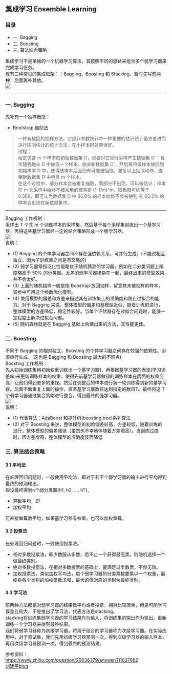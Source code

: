 ## 集成学习 Ensemble Learning

### 目录
- 一. Bagging
- 二. Boosting
- 三. 算法结合策略

 
集成学习不是单独的一个机器学习算法，其按照不同的思路来组合多个弱学习器来完成学习任务。     
现有三种常见的集成框架：：Bagging，Boosting 和 Stacking，暂时先写前两种，后面再补其他。    
![](https://ae03.alicdn.com/kf/Ued37aabb90b14dbfbf18924fb3b104249.jpg)    

----------------

### 一. Bagging
先补充一个抽样概念：
- Bootstrap 自助法
> 一种有放回的抽样方法，它是非参数统计中一种重要的估计统计量方差进而进行区间估计的统计方法。在小样本时效果很好。    
> 过程：  
> 给定包含 m 个样本的初始数据集 D，现要对它进行采样产生数据集 D'：每次随机地从 D 中抽取一个样本，放进新数据集 D'，然后再将该样本放回到初始样本 D 中，使得该样本后面仍有可能被抽取。重复以上抽取动作，直至新数据集 D'中包含 m 个样本。  
> 在这个过程中，部分样本会被重复抽取，而部分不出现。可以做估计：样本在 m 次采样中始终不被采用的概率是 (1-1/m)^m。取极限可约等于 0.368，即可认为数据集 D 中 36.8% 的样本始终不会被抽到,有 63.2% 的样本会出现在新数据集中。  
-------------
Bagging 工作机制：  
采样出 T 个含 m 个训练样本的采样集，然后基于每个采样集训练出一个基学习器，再将这些基学习器经一定的结合策略形成一个强学习器。    
![](https://sc04.alicdn.com/kf/Ud65d6ec327764013bb3bb720412424e8Z.jpg)  
说明：  
- (1) Bagging 的个体学习器之间不存在强依赖关系，可并行生成。(不能说相互独立，因为子训练集之间是有交集的)
- (2) 弱学习器常指泛化性能略优于随机猜测的学习器，例如在二分类问题上精度略高于 50% 的分类器。太差的弱学习器掺杂在一起，最终出来的模型效果并不会太好。     
- (3) 上面的随机抽样一般是指 Boostrap 放回抽样，留意其未被抽样的样本，调参中可用这个参数优化模型。    
- (4) 使用模型的偏差和方差来描述其在训练集上的准确度和防止过拟合的能力。对于 Bagging 来说，整体模型的偏差和基模型近似，随着训练的进行，整体模型的方差降低，稳定性较好。当单个评估器存在过拟合问题时，能够一定程度上解决过拟合问题。   
- (5) 随机森林就是在 Bagging 基础上构建出来的方法，其性能更佳。  
>

### 二. Boosting
不同于 Bagging 的相对独立，Boosting 的个体学习器之间存在较强的依赖性、必须串行生成。(这也是 Bagging 和 Boosting 最大的不同点)   
Boosting 工作机制：  
先从初始训练集用初始权重训练出一个基学习器1，再根据基学习器的表现(学习误差率)来更新训练样本的权重，使得先前基学习器做错的训练样本在后面的权重变高，让他们得到更多的重视。然后在调整后的样本进行新一轮训练得到新的基学习器。后面不断重复上面的操作，直至基学习器数目达到指定的数目T。最终将这 T 个弱学习器通过集合策略进行整合，得到最终的强学习器。      
![](https://ae03.alicdn.com/kf/U29b89572558c473eb237adacc6ec40f1y.jpg)  
说明：   
- (1) 代表算法：AdaBoost 和提升树(boosting tree)系列算法  
- (2) 对于 Boosting 来说，整体模型的初始偏差较高，方差较低，随着训练的进行，整体模型的偏差降低（虽然也不幸地伴随着方差增高）。当训练过度时，因方差增高，整体模型的准确度反而降低

### 三. 算法结合策略
#### 3.1 平均法
在处理回归问题时，一般使用平均法，即对于若干个弱学习器的输出进行平均得到最终的预测输出。  
假设最终得到n个弱分类器{h1, h2, …, hT},
- 算数平均，即
- 加权平均

可直接做算数平均，如果基学习器有权重，也可以加权重算。    

#### 3.2 投票法
在处理回归问题时，一般使用投票法。
- 相对多数投票法，即少数服从多数，若不止一个获得最高票，则随机选择一个做最终类别。
- 绝对多数投票法，在相对多数投票的基础上，要满足过半数票，不然无效。
- 加权投票法，类似加权平均法，每个弱学习器的分类票数要乘以一个权重，最终将各个类别的加权票数求和，最大的值对应的类别为最终类别。

#### 3.3 学习法
前两种方法都是对弱学习器的结果做平均或者投票，相对比较简单，但是可能学习误差比较大，于是推出了学习法，代表方法是stacking。     
stacking将训练集弱学习器的学习结果作为输入，将训练集的输出作为输出，重新训练一个学习器来得到最终结果。    
我们将弱学习器称为初级学习器，将用于结合的学习器称为次级学习器。在实际应用中，对于测试集，我们先用初级学习器预测一次，得到次级学习器的输入样本，再用次级学习器预测一次，得到最终的预测结果。  


参考资料：  
https://www.zhihu.com/question/29036379/answer/111637662  
[刘建平blog](https://www.cnblogs.com/pinard/p/6131423.html)

